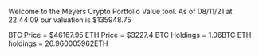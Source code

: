 Welcome to the Meyers Crypto Portfolio Value tool. 
As of 08/11/21 at 22:44:09 our valuation is $135948.75 

BTC Price = $46167.95
 ETH Price = $3227.4
BTC Holdings = 1.06BTC
 ETH holdings = 26.960005962ETH 
